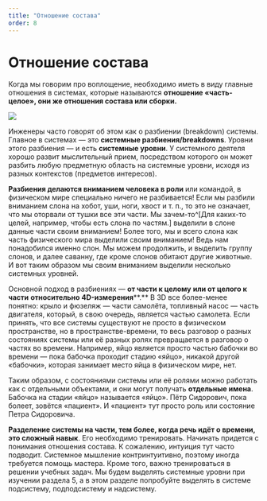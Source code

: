 ```yaml
---
title: "Отношение состава"
order: 8
---
```


# Отношение состава

Когда мы говорим про воплощение, необходимо иметь в виду главные отношения в системах, которые называются **отношение «часть-целое», они же отношения состава или сборки.**

![](/ru/systems-thinking-introduction/Airplane_Composition_Relationship.png)

Инженеры часто говорят об этом как о разбиении (breakdown) системы. Главное в системах — это **системные разбиения/breakdowns**. Уровни этого разбиения — и есть **системные уровни**. У системного деятеля хорошо развит мыслительный прием, посредством которого он может разбить любую предметную область на системные уровни, исходя из разных контекстов (предметов интересов).

**Разбиения делаются вниманием человека в роли** или командой, в физическом мире специально ничего не разбивается! Если мы разбили вниманием слона на хобот, уши, ноги, хвост и т. п., то это не означает, что мы оторвали от тушки все эти части. Мы зачем-то^[Для каких-то целей, например, чтобы есть слона по частям.] выделили в слоне данные части своим вниманием! Более того, мы и всего слона как часть физического мира выделили своим вниманием! Ведь нам понадобился именно слон. Мы можем продолжить, и выделить группу слонов, и далее саванну, где кроме слонов обитают другие животные. И вот таким образом мы своим вниманием выделили несколько системных уровней.

Основной подход в разбиениях — **от части к целому** **или от целого к части** **относительно 4****D****-измерения****.** В 3D все более-менее понятно: крыло и фюзеляж — части самолёта, топливный насос — часть двигателя, который, в свою очередь, является частью самолета. Если принять, что все системы существуют не просто в физическом пространстве, но в пространстве-времени, то весь разговор о разных состояниях системы или её разных ролях превращается в разговор о частях во времени. Например, яйцо является просто частью бабочки во времени — пока бабочка проходит стадию «яйцо», никакой другой «бабочки», которая занимает место яйца в физическом мире, нет.

Таким образом, с состояниями системы или её ролями можно работать как с отдельными объектами, и они могут получать **отдельные имена**. Бабочка на стадии «яйцо» называется «яйцо». Пётр Сидорович, пока болеет, зовётся «пациент». И «пациент» тут просто роль или состояние Петра Сидоровича.

**Разделение системы на части, тем более, когда речь идёт о времени, это сложный навык**. Его необходимо тренировать. Начинать придется с понимания отношения состава. К сожалению, интуиция тут часто подводит. Системное мышление контринтуитивно, поэтому иногда требуется помощь мастера. Кроме того, важно тренироваться в решении учебных задач. Мы будем выделять системные уровни при изучении раздела 5, а в этом разделе попробуйте выделять в системе подсистему, подподсистему и надсистему.